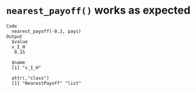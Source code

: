 # `nearest_payoff()` works as expected

    Code
      nearest_payoff(-0.2, pays)
    Output
      $value
      v_I_H 
       0.15 
      
      $name
      [1] "v_I_H"
      
      attr(,"class")
      [1] "NearestPayoff" "list"         

